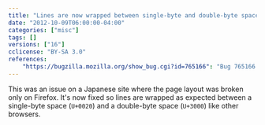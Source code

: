 ```yaml
---
title: "Lines are now wrapped between single-byte and double-byte spaces"
date: "2012-10-09T06:00:00-04:00"
categories: ["misc"]
tags: []
versions: ["16"]
cclicense: "BY-SA 3.0"
references:
    "https://bugzilla.mozilla.org/show_bug.cgi?id=765166": "Bug 765166 – IDEOGRAPHIC SPACE (U+3000) should cause line break after a white space"
---
```

This was an issue on a Japanese site where the page layout was broken only on Firefox. It's now fixed so lines are wrapped as expected between a single-byte space (`U+0020`) and a double-byte space (`U+3000`) like other browsers.
